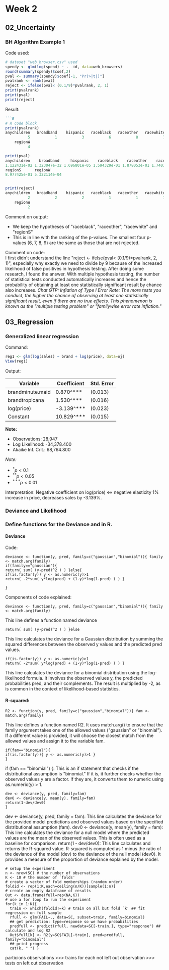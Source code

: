 # Week 2
## 02_Uncertainty
### BH Algorithm Example 1 
Code used: 
```R
# dataset "web_browser.csv" used
spendy <- glm(log(spend) ~ . -id, data=web_browsers)
round(summary(spendy)$coef,2)
pval <- summary(spendy)$coef[-1, "Pr(>|t|)"]
pvalrank <- rank(pval)
reject <- ifelse(pval< (0.1/9)*pvalrank, 2, 1)
print(pvalrank)
print(pval)
print(reject)
```
Result:
```markdown
```R
# R code block
print(pvalrank)
anychildren   broadband    hispanic   raceblack   raceother   racewhite    regionNE     regionS 
          5           1           3           6           8           7           2           9 
    regionW 
          4

print(pval)
anychildren    broadband     hispanic    raceblack    raceother    racewhite     regionNE 
1.122431e-02 1.323047e-32 1.696801e-05 1.594329e-01 1.878053e-01 1.740374e-01 6.440516e-07 
regionS      regionW 
8.977425e-01 5.322114e-04


print(reject)
anychildren   broadband    hispanic   raceblack   raceother   racewhite    regionNE     regionS 
          2           2           2           1           1           1           2           1 
    regionW 
          2 

```
Comment on output:
- We keep the hypotheses of "raceblack", "raceother", "racewhite" and "regionS"
- This is in line with the ranking of the p-values. The smallest four p-values (6, 7, 8, 9) are the same as those that are not rejected.

Comment on code:  
I first didn't understand the line "reject <- ifelse(pval< (0.1/9)*pvalrank, 2, 1)", especially why exactly we need to divide by 9 because of the increased likelihood of false positives in hypothesis testing. After doing some research, I found the answer. With multiple hypothesis testing, the number of statistical tests conducted automatically increases and hence the probability of obtaining at least one statistically significant result by chance also increases. 
*Chat GTP: Inflation of Type I Error Rate: The more tests you conduct, the higher the chance of observing at least one statistically significant result, even if there are no true effects. This phenomenon is known as the "multiple testing problem" or "familywise error rate inflation."*

## 03_Regression
### Generalized linear regression
Command:
```R
reg1 <- glm(log(sales) ~ brand + log(price), data=oj)
View(reg1)

```

Output: 

| Variable           | Coefficient | Std. Error |
|--------------------|-------------|------------|
| brandminute.maid   | 0.870^***    | (0.013)    |
| brandtropicana     | 1.530^***    | (0.016)    |
| log(price)         | -3.139^***   | (0.023)    |
| Constant           | 10.829^***   | (0.015)    |

**Note:**
- Observations: 28,947
- Log Likelihood: -34,378.400
- Akaike Inf. Crit.: 68,764.800

*Note:*
- $^{*}p<0.1$
- $^{**}p<0.05$
- $^{***}p<0.01$

Interpretation:
Negative coefficient on log(price) <=> negative elasticity 1% increase in price, decreases sales by -3.139%. 


### Deviance and Likelihood
### Define functions for the Deviance and in R.

#### Deviance
Code:

```
deviance <- function(y, pred, family=c("gaussian","binomial")){ family <- match.arg(family)
if(family=="gaussian"){
return( sum( (y-pred)^2 ) ) }else{
if(is.factor(y)) y <- as.numeric(y)>1
return( -2*sum( y*log(pred) + (1-y)*log(1-pred) ) ) }

}
```
Components of code explained:
```
deviance <- function(y, pred, family=c("gaussian","binomial")){ family <- match.arg(family)
```
This line defines a function named deviance
```
return( sum( (y-pred)^2 ) ) }else
```
This line calculates the deviance for a Gaussian distribution by summing the squared differences between the observed y values and the predicted pred values.

```
if(is.factor(y)) y <- as.numeric(y)>1
return( -2*sum( y*log(pred) + (1-y)*log(1-pred) ) ) }
```
This line calculates the deviance for a binomial distribution using the log-likelihood formula. It involves the observed values y, the predicted probabilities pred, and their complements. The result is multiplied by -2, as is common in the context of likelihood-based statistics.


#### R-squared: 
```
R2 <- function(y, pred, family=c("gaussian","binomial")){ fam <- match.arg(family)
```
This line defines a function named R2. 
It uses match.arg() to ensure that the family argument takes one of the allowed values ("gaussian" or "binomial"). If a different value is provided, it will choose the closest match from the allowed values and assign it to the variable fam.


```
if(fam=="binomial"){
if(is.factor(y)){ y <- as.numeric(y)>1 }
}
```
if (fam == "binomial") {: This is an if statement that checks if the distributional assumption is "binomial." If it is, it further checks whether the observed values y are a factor. If they are, it converts them to numeric using as.numeric(y) > 1.

```
dev <- deviance(y, pred, family=fam)
dev0 <- deviance(y, mean(y), family=fam)
return(1-dev/dev0)
}
```
dev <- deviance(y, pred, family = fam): This line calculates the deviance for the provided model predictions and observed values based on the specified distributional assumption (fam).
dev0 <- deviance(y, mean(y), family = fam): This line calculates the deviance for a null model where the predicted values are the mean of the observed values. This is often used as a baseline for comparison.
return(1 - dev/dev0): This line calculates and returns the R-squared value. R-squared is computed as 1 minus the ratio of the deviance of the model (dev) to the deviance of the null model (dev0). It provides a measure of the proportion of deviance explained by the model.





```
# setup the experiment
n <- nrow(SC) # the number of observations
K <- 10 # the number of `folds'
# create a vector of fold memberships (random order) 
foldid <- rep(1:K,each=ceiling(n/K))[sample(1:n)]
# create an empty dataframe of results
Out <- data.frame(full=rep(NA,K))
# use a for loop to run the experiment
for(k in 1:K){
  train <- which(foldid!=k) # train on all but fold `k' ## fit regression on full sample
  rfull <- glm(FAIL~., data=SC, subset=train, family=binomial)
  ## get prediction: type=response so we have probabilities
  predfull <- predict(rfull, newdata=SC[-train,], type="response") ## calculate and log R2
  Out$full[k] <- R2(y=SC$FAIL[-train], pred=predfull, family="binomial")
  ## print progress
  cat(k, " ") }

```
particions observations >>> trains for each not left out observation >>> tests on left out observation










